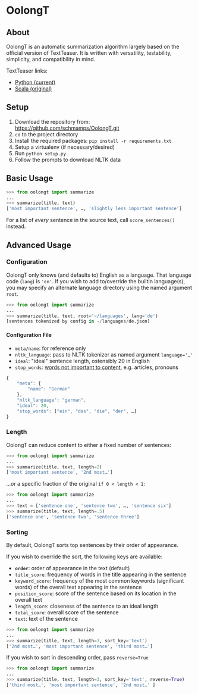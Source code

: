 # OolongT

## About
OolongT is an automatic summarization algorithm
largely based on the official version of TextTeaser.
It is written with versatility, testability, simplicity,
and compatibility in mind.

TextTeaser links:
* [Python (current)](https://github.com/MojoJolo/textteaser)
* [Scala (original)](https://github.com/MojoJolo/textteaser)

## Setup
1. Download the repository from:
<https://github.com/schmamps/OolongT.git>
1. `cd` to the project directory
1. Install the required packages:
`pip install -r requirements.txt`
1. Setup a virtualenv (if necessary/desired)
1. Run `python setup.py`
1. Follow the prompts to download NLTK data

## Basic Usage
```py
>>> from oolongt import summarize
...
>>> summarize(title, text)
['most important sentence', …, 'slightly less important sentence']
```

For a list of *every* sentence in the source text, call
`score_sentences()` instead.

## Advanced Usage

### Configuration

OolongT only knows (and defaults to) English as a language.
That language code (`lang`) is `'en'`.
If you wish to add to/override the builtin language(s),
you may specify an alternate language directory
using the named argument `root`.

```py
>>> from oolongt import summarize
...
>>> summarize(title, text, root='~/languages', lang='de')
[sentences tokenized by config in ~/languages/de.json]
```

#### Configuration File
* `meta/name`: for reference only
* `nltk_language`: pass to NLTK tokenizer as named argument `language='…'`
* `ideal`: "ideal" sentence length, ostensibly 20 in English
* `stop_words`:
[words not important to content](https://en.wikipedia.org/wiki/Stop_words),
e.g. articles, pronouns
```js
{
	"meta": {
		"name": "German"
	},
	"nltk_language": "german",
	"ideal": 20,
	"stop_words": ["ein", "das", "die", "der", …]
}
```

### Length
OolongT can reduce content to either a fixed number of sentences:
```py
>>> from oolongt import summarize
...
>>> summarize(title, text, length=2)
['most important sentence', '2nd most…']
```

…or a specific fraction of the original `if 0 < length < 1`:
```py
>>> from oolongt import summarize
...
>>> text = ['sentence one', 'sentence two', …, 'sentence six']
>>> summarize(title, text, length=.5)
['sentence one', 'sentence two', 'sentence three']
```


### Sorting
By default, OolongT sorts top sentences by their order of appearance.

If you wish to override the sort, the following keys are available:

* **`order`**: order of appearance in the text (default)
* `title_score`: frequency of words in the title
appearing in the sentence
* `keyword_score`: frequency of the most common keywords (significant words)
of the overall text appearing in the sentence
* `position_score`: score of the sentence based on
its location in the overall text
* `length_score`: closeness of the sentence to an ideal length
* `total_score`: overall score of the sentence
* `text`: text of the sentence

```py
>>> from oolongt import summarize
...
>>> summarize(title, text, length=3, sort_key='text')
['2nd most…', 'most important sentence', 'third most…']
```

If you wish to sort in descending order, pass `reverse=True`

```py
>>> from oolongt import summarize
...
>>> summarize(title, text, length=3, sort_key='text', reverse=True)
['third most…', 'most important sentence', '2nd most…' ]
```

